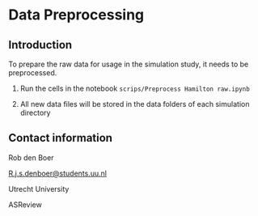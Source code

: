 # Data Preprocessing

## Introduction
To prepare the raw data for usage in the simulation study, it needs to be preprocessed.

1. Run the cells in the notebook `scrips/Preprocess Hamilton raw.ipynb`

2. All new data files will be stored in the data folders of each simulation directory


## Contact information
Rob den Boer

R.j.s.denboer@students.uu.nl

Utrecht University

ASReview
